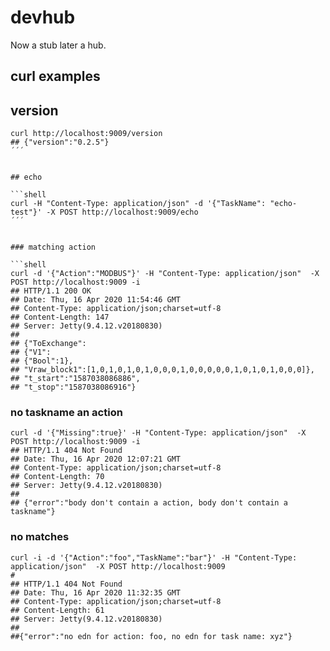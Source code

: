 # devhub

Now a stub later a hub.


## curl examples

## version

```shell
curl http://localhost:9009/version
## {"version":"0.2.5"}
´´´


## echo

```shell
curl -H "Content-Type: application/json" -d '{"TaskName": "echo-test"}' -X POST http://localhost:9009/echo
´´´


### matching action

```shell
curl -d '{"Action":"MODBUS"}' -H "Content-Type: application/json"  -X POST http://localhost:9009 -i
## HTTP/1.1 200 OK
## Date: Thu, 16 Apr 2020 11:54:46 GMT
## Content-Type: application/json;charset=utf-8
## Content-Length: 147
## Server: Jetty(9.4.12.v20180830)
##
## {"ToExchange":
## {"V1":
## {"Bool":1},
## "Vraw_block1":[1,0,1,0,1,0,1,0,0,0,1,0,0,0,0,0,1,0,1,0,1,0,0,0]},
## "t_start":"1587038086886",
## "t_stop":"1587038086916"}
```

### no taskname an action

```shell
curl -d '{"Missing":true}' -H "Content-Type: application/json"  -X POST http://localhost:9009 -i
## HTTP/1.1 404 Not Found
## Date: Thu, 16 Apr 2020 12:07:21 GMT
## Content-Type: application/json;charset=utf-8
## Content-Length: 70
## Server: Jetty(9.4.12.v20180830)
##
## {"error":"body don't contain a action, body don't contain a taskname"}
```

### no matches

```shell
curl -i -d '{"Action":"foo","TaskName":"bar"}' -H "Content-Type: application/json"  -X POST http://localhost:9009
#
## HTTP/1.1 404 Not Found
## Date: Thu, 16 Apr 2020 11:32:35 GMT
## Content-Type: application/json;charset=utf-8
## Content-Length: 61
## Server: Jetty(9.4.12.v20180830)
##
##{"error":"no edn for action: foo, no edn for task name: xyz"}
```
